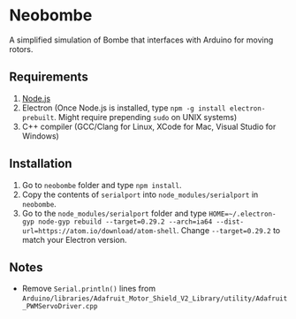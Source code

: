 Neobombe
========
A simplified simulation of Bombe that interfaces with Arduino for moving rotors.

Requirements
------------
1. [Node.js](https://nodejs.org/)
2. Electron (Once Node.js is installed, type `npm -g install electron-prebuilt`. Might require prepending `sudo` on UNIX systems)
3. C++ compiler (GCC/Clang for Linux, XCode for Mac, Visual Studio for Windows)

Installation
------------
1. Go to `neobombe` folder and type `npm install`.
2. Copy the contents of `serialport` into `node_modules/serialport` in `neobombe`.
3. Go to the `node_modules/serialport` folder and type `HOME=~/.electron-gyp node-gyp rebuild --target=0.29.2 --arch=ia64 --dist-url=https://atom.io/download/atom-shell`. Change `--target=0.29.2` to match your Electron version.

Notes
-----
* Remove `Serial.println()` lines from `Arduino/libraries/Adafruit_Motor_Shield_V2_Library/utility/Adafruit_PWMServoDriver.cpp`
